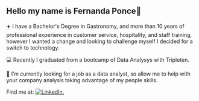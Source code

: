 ## Hello my name is Fernanda Ponce👋
✈️ I have a Bachelor's Degree in Gastronomy, and more than 10 years of professional experience in customer service, hospitality, and staff training, however I wanted a change and looking to challenge myself I decided for a switch to technology. 

💻 Recently I graduated from a bootcamp of Data Analysys with Tripleten. 

🔭 I’m currently looking for a job as a data analyst, so allow me to help with your company analysis taking advantage of my people skills. 

Find me at:
[![LinkedIn](https://img.shields.io/badge/LinkedIn-Fernanda_Ponce-0077B5?style=for-the-badge&logo=linkedin&logoColor=white&labelColor=101010).](www.linkedin.com/in/cynthia-fernanda-ponce-escalante)

<!--
**fherponce/fherponce** is a ✨ _special_ ✨ repository because its `README.md` (this file) appears on your GitHub profile.

Here are some ideas to get you started:

- 🔭 I’m currently working on ...
- 🌱 I’m currently learning ...
- 👯 I’m looking to collaborate on ...
- 🤔 I’m looking for help with ...
- 💬 Ask me about ...
- 📫 How to reach me: ...
- 😄 Pronouns: ...
- ⚡ Fun fact: ...
-->
